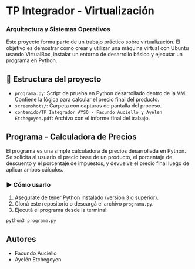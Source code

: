 # TP Integrador - Virtualización
### Arquitectura y Sistemas Operativos

Este proyecto forma parte de un trabajo práctico sobre virtualización. El objetivo es demostrar cómo crear y utilizar una máquina virtual con Ubuntu usando VirtualBox, instalar un entorno de desarrollo básico y ejecutar un programa en Python.

## 📁 Estructura del proyecto

- `programa.py`: Script de prueba en Python desarrollado dentro de la VM. Contiene la lógica para calcular el precio final del producto.
- `screenshots/`: Carpeta con capturas de pantalla del proceso.
- `contenido/TP Integrador AYSO - Facundo Auciello y Ayelen Etchegoyen.pdf`: Archivo con el informe final del trabajo.


## Programa - Calculadora de Precios

El programa es una simple calculadora de precios desarrollada en Python. Se solicita al usuario el precio base de un producto, el porcentaje de descuento y el porcentaje de impuestos, y devuelve el precio final luego de aplicar ambos cálculos.


### ▶️ Cómo usarlo

1. Asegurate de tener Python instalado (versión 3 o superior).
2. Cloná este repositorio o descargá el archivo `programa.py`.
3. Ejecutá el programa desde la terminal:

```bash
python3 programa.py
```

## Autores
- Facundo Auciello
- Ayelén Etchegoyen